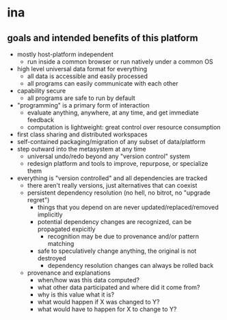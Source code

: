 # ina

## goals and intended benefits of this platform

* mostly host-platform independent
  * run inside a common browser or run natively under a common OS
* high level universal data format for everything
  * all data is accessible and easily processed
  * all programs can easily communicate with each other
* capability secure
  * all programs are safe to run by default
* "programming" is a primary form of interaction
  * evaluate anything, anywhere, at any time, and get immediate feedback
  * computation is lightweight: great control over resource consumption
* first class sharing and distributed workspaces
* self-contained packaging/migration of any subset of data/platform
* step outward into the metasystem at any time
  * universal undo/redo beyond any "version control" system
  * redesign platform and tools to improve, repurpose, or specialize them
* everything is "version controlled" and all dependencies are tracked
  * there aren't really versions, just alternatives that can coexist
  * persistent dependency resolution (no hell, no bitrot, no "upgrade regret")
    * things that you depend on are never updated/replaced/removed implicitly
    * potential dependency changes are recognized, can be propagated expicitly
      * recognition may be due to provenance and/or pattern matching
    * safe to speculatively change anything, the original is not destroyed
      * dependency resolution changes can always be rolled back
  * provenance and explanations
    * when/how was this data computed?
    * what other data participated and where did it come from?
    * why is this value what it is?
    * what would happen if X was changed to Y?
    * what would have to happen for X to change to Y?
